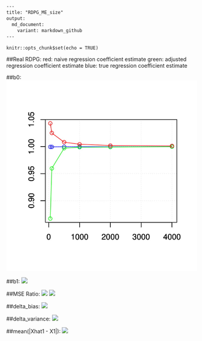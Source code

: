 ```
---
title: "RDPG_ME_size"
output:
  md_document:
    variant: markdown_github
---
```

```{r setup, include=FALSE}
knitr::opts_chunk$set(echo = TRUE)
```


##Real RDPG: 
red: naive regression coefficient estimate
green: adjusted regression coefficient estimate
blue: true regression coefficient estimate
  
##b0:
![](RDPG_ME_size_files/figure-markdown_github/beta0_size.jpg)

##b1:
  ![](RDPG_ME_files/figure-markdown_github/beta1_size.jpg)

##MSE Ratio:
![](RDPG_ME_files/figure-markdown_github/beta_real_strc_mse_size.jpg)
![](RDPG_ME_files/figure-markdown_github/beta_real_strc_mse_size_500.jpg)

##delta_bias:
![](RDPG_ME_files/figure-markdown_github/delta_bias_real_strc_size.jpg)

##delta_variance:
![](RDPG_ME_files/figure-markdown_github/delta_var_real_strc_size.jpg)

##mean(|Xhat1 - X1|):
![](Measurement-Error/RDPG_ME_size_files/figure-markdown_github/Xhat1_bias_size.jpg)


